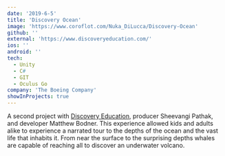 ```yaml
---
date: '2019-6-5'
title: 'Discovery Ocean'
image: 'https://www.coroflot.com/Nuka_DiLucca/Discovery-Ocean'
github: ''
external: 'https://www.discoveryeducation.com/'
ios: ''
android: ''
tech:
  - Unity
  - C#
  - GIT
  - Oculus Go
company: 'The Boeing Company'
showInProjects: true
---
```


A second project with [Discovery Education](https://www.discoveryeducation.com/), producer Sheevangi Pathak, and developer Matthew Bodner. This experience allowed kids and adults alike to experience a narrated tour to the depths of the ocean and the vast life that inhabits it. From near the surface to the surprising depths whales are capable of reaching all to discover an underwater volcano.
